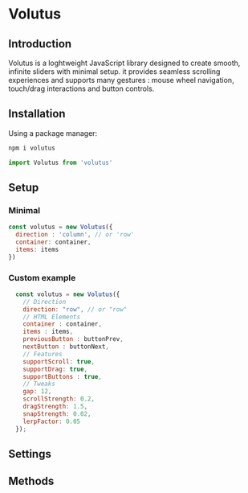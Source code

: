 # Volutus

## Introduction

Volutus is a loghtweight JavaScript library designed to create smooth, infinite sliders with minimal setup. it provides seamless scrolling experiences and supports many gestures : mouse wheel navigation, touch/drag interactions and button controls.

## Installation

Using a package manager:

```bash
npm i volutus
```
```js
import Volutus from 'volutus'
```

## Setup

### Minimal

```js
const volutus = new Volutus({
  direction : 'column', // or 'row'
  container: container,
  items: items
})
```

### Custom example

```js
  const volutus = new Volutus({
    // Direction
    direction: "row", // or "row"
    // HTML Elements
    container : container,
    items : items,
    previousButton : buttonPrev,
    nextButton : buttonNext,
    // Features
    supportScroll: true,
    supportDrag: true,
    supportButtons : true,
    // Tweaks
    gap: 12,
    scrollStrength: 0.2,
    dragStrength: 1.5,
    snapStrength: 0.02,
    lerpFactor: 0.05
  });
```

## Settings

## Methods
